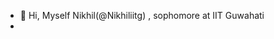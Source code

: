 - 👋 Hi, Myself Nikhil(@Nikhiliitg) , sophomore at IIT Guwahati 
- 
<!---
Nikhiliitg/Nikhiliitg is a ✨ special ✨ repository because its `README.md` (this file) appears on your GitHub profile.
You can click the Preview link to take a look at your changes.
--->
